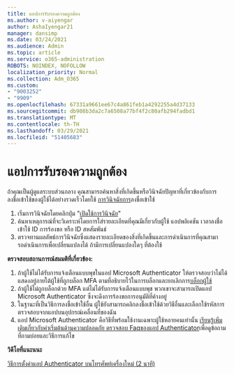 ```yaml
---
title: แอปการรับรองความถูกต้อง
ms.author: v-aiyengar
author: AshaIyengar21
manager: dansimp
ms.date: 03/24/2021
ms.audience: Admin
ms.topic: article
ms.service: o365-administration
ROBOTS: NOINDEX, NOFOLLOW
localization_priority: Normal
ms.collection: Adm_O365
ms.custom:
- "9003252"
- "9909"
ms.openlocfilehash: 67331a9661ee67c4a861feb1a4292255a4d37133
ms.sourcegitcommit: db908b3da2c7a6508a77bf4f2c80afb294fadbd1
ms.translationtype: MT
ms.contentlocale: th-TH
ms.lasthandoff: 03/29/2021
ms.locfileid: "51405683"
---
```

# <a name="authentication-app"></a>แอปการรับรองความถูกต้อง

ถ้าคุณเป็นผู้ดูแลระบบส่วนกลาง คุณสามารถค้นหาสิ่งที่เกิดขึ้นหรือวินิจฉัยปัญหาที่เกี่ยวข้องกับการลงชื่อเข้าใช้ของผู้ใช้ได้อย่างรวดเร็วโดยใช้ [การวินิจฉัยการ](https://ms.portal.azure.com/microsoft.onmicrosoft.com?loginHint=shhada@microsoft.com#blade/Microsoft_AAD_IAM/ActiveDirectoryMenuBlade/diagnose/symptomId/ms_aad_dxp_signin_caDiagnoseAndSolveSummarySymptom)ลงชื่อเข้าใช้

1. เริ่มการวินิจฉัยโดยคลิกปุ่ม "[เปิดใช้การวินิจฉัย](https://portal.azure.com/#blade/Microsoft_AAD_IAM/ActiveDirectoryMenuBlade/diagnose/symptomId/ms_aad_dxp_signin_caDiagnoseAndSolveSummarySymptom)" 
1. ค้นหาเหตุการณ์ที่จะวิเคราะห์โดยการใส่รายละเอียดที่คุณมีเกี่ยวกับผู้ใช้ แอปพลิเคชัน เวลาลงชื่อเข้าใช้ ID การร้องขอ หรือ ID สหสัมพันธ์
1. ตรวจทานผลลัพธ์การวินิจฉัยซึ่งแสดงรายละเอียดของสิ่งที่เกิดขึ้นและการดําเนินการที่คุณสามารถดําเนินการเพื่อเปลี่ยนแปลงได้ ถ้ามีการเปลี่ยนแปลงใดๆ ที่ต้องใช้

**ตรวจสอบสถานการณ์สมมติที่เกี่ยวข้อง:**

1. ถ้าผู้ใช้ไม่ได้รับการแจ้งเตือนแบบพุชในแอป Microsoft Authenticator ให้ตรวจสอบว่าไม่ได้แสดงอยู่ภายใต้ผู้ใช้ที่ถูกบล็อก MFA ตามที่อธิบายไว้ในการบล็อกและยกเลิกการ[บล็อกผู้ใช้](https://portal.azure.com/#blade/Microsoft_AAD_IAM/ActiveDirectoryMenuBlade/diagnose/symptomId/ms_aad_dxp_signin_caDiagnoseAndSolveSummarySymptom)
1. ถ้าผู้ใช้ไม่ถูกบล็อกด้วย MFA แต่ไม่ได้รับการแจ้งเตือนแบบพุช พวกเขาจะสามารถเปิดแอป Microsoft Authenticator ซึ่งจะดึงการร้องขอการอนุมัติที่ค้างอยู่
1. ในฐานะที่เป็นวิธีการลงชื่อเข้าใช้อื่น ผู้ใช้ยังสามารถคลิกลงชื่อเข้าใช้ด้วยวิธีอื่นและเลือกใช้รหัสการตรวจสอบจากแอปบนอุปกรณ์เคลื่อนที่ของฉัน
1. แอป Microsoft Authenticator คือวิธีที่พร้อมใช้งานเฉพาะผู้ใช้หลายคนเท่านั้น [เรียนรู้เพิ่มเติมเกี่ยวกับค่าเริ่มต้นด้านความปลอดภัย ตรวจสอบ Faq](https://docs.microsoft.com/azure/active-directory/fundamentals/concept-fundamentals-security-defaults)[ของแอป Authenticator](https://docs.microsoft.com/azure/active-directory/user-help/user-help-auth-app-faq)เพื่อดูข้อถามที่ถามบ่อยและวิธีการแก้ไข
 
**วิดีโอที่แนะนนะ**

[วิธีการตั้งค่าแอป Authenticator บนโทรศัพท์เครื่องใหม่ (2 นาที)](https://go.microsoft.com/fwlink/?linkid=2158163&clcid=0x409)
